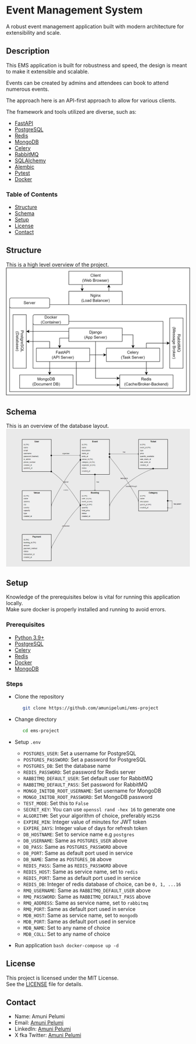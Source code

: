 # **Event Management System**
A robust event management application built with modern architecture for extensibility and scale.

## **Description**
This EMS application is built for robustness and speed, the design is meant to make it extensible and scalable.  

Events can be created by admins and attendees can book to attend numerous events.  

The approach here is an API-first approach to allow for various clients.  

The framework and tools utilized are diverse, such as:
- [FastAPI](https://fastapi.tiangolo.com/)
- [PostgreSQL](https://www.postgresql.org/download/)
- [Redis](https://redis.io/docs/latest/operate/oss_and_stack/install/install-redis/)
- [MongoDB](https://www.mongodb.com/try/download/community)
- [Celery](https://docs.celeryq.dev/en/main/getting-started/introduction.html)
- [RabbitMQ](https://www.rabbitmq.com/tutorials)
- [SQLAlchemy](https://docs.sqlalchemy.org/en/20/)
- [Alembic](https://alembic.sqlalchemy.org/en/latest/)
- [Pytest](https://docs.pytest.org/en/stable/getting-started.html)
- [Docker](https://docs.docker.com/engine/install/)

### Table of Contents
- [Structure](#Structure)
- [Schema](#Schema)
- [Setup](#Setup)
- [License](#License)
- [Contact](#Contact)

## **Structure**
This is a high level overview of the project.  
![Structure](ems-project.png)

## **Schema**
This is an overview of the database layout.  
![Schema](ems.png)

## **Setup**
Knowledge of the prerequisites below is vital for running this application locally.  
Make sure docker is properly installed and running to avoid errors.

### Prerequisites
- [Python 3.9+](https://www.python.org/downloads/)
- [PostgreSQL](https://www.postgresql.org/download/)
- [Celery](https://docs.celeryq.dev/en/main/getting-started/introduction.html)
- [Redis](https://redis.io/docs/latest/operate/oss_and_stack/install/install-redis/)
- [Docker](https://docs.docker.com/engine/install/)
- [MongoDB](https://www.mongodb.com/try/download/community)

### Steps
- Clone the repository
   ```bash
      git clone https://github.com/amunipelumi/ems-project  
   ```

- Change directory
   ```bash
      cd ems-project  
   ``` 

- Setup `.env`
    - `POSTGRES_USER`: Set a username for PostgreSQL
    - `POSTGRES_PASSWORD`: Set a password for PostgreSQL
    - `POSTGRES_DB`: Set the database name
    - `REDIS_PASSWORD`: Set password for Redis server
    - `RABBITMQ_DEFAULT_USER`: Set default user for RabbitMQ
    - `RABBITMQ_DEFAULT_PASS`: Set password for RabbitMQ
    - `MONGO_INITDB_ROOT_USERNAME`: Set username for MongoDB
    - `MONGO_INITDB_ROOT_PASSWORD`: Set MongoDB password
    - `TEST_MODE`: Set this to `False`
    - `SECRET_KEY`: You can use `openssl rand -hex 16` to generate one
    - `ALGORITHM`: Set your algorithm of choice, preferably `HS256`
    - `EXPIRE_MIN`: Integer value of minutes for JWT token
    - `EXPIRE_DAYS`: Integer value of days for refresh token
    - `DB_HOSTNAME`: Set to service name e.g `postgres`
    - `DB_USERNAME`: Same as `POSTGRES_USER` above
    - `DB_PASS`: Same as `POSTGRES_PASSWORD` above
    - `DB_PORT`: Same as default port used in service
    - `DB_NAME`: Same as `POSTGRES_DB` above
    - `REDIS_PASS`: Same as `REDIS_PASSWORD` above
    - `REDIS_HOST`: Same as service name, set to `redis`
    - `REDIS_PORT`: Same as default port used in service
    - `REDIS_DB`: Integer of redis database of choice, can be `0, 1, ...16`
    - `RMQ_USERNAME`: Same as `RABBITMQ_DEFAULT_USER` above
    - `RMQ_PASSWORD`: Same as `RABBITMQ_DEFAULT_PASS` above
    - `RMQ_ADDRESS`: Same as service name, set to `rabbitmq`
    - `RMQ_PORT`: Same as default port used in service
    - `MDB_HOST`: Same as service name, set to `mongodb`
    - `MDB_PORT`: Same as default port used in service
    - `MDB_NAME`: Set to any name of choice
    - `MDB_COLL`: Set to any name of choice

- Run application
      ```bash
         docker-compose up -d
      ```

## **License**
This project is licensed under the MIT License.  
See the [LICENSE](LICENSE) file for details.

## **Contact**
- Name: Amuni Pelumi
- Email: [Amuni Pelumi](mailto:work.amuni@gmail.com)
- LinkedIn: [Amuni Pelumi](https://www.linkedin.com/in/amunipelumi/)
- X fka Twitter: [Amuni Pelumi](https://x.com/amunipelumi)
